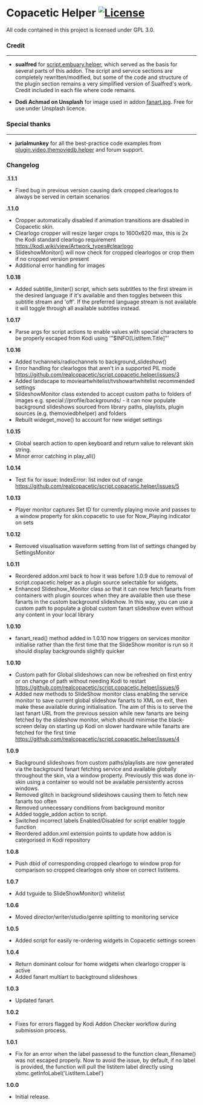 # Copacetic Helper [![License](https://img.shields.io/badge/License-GPLv3-blue)](https://github.com/realcopacetic/script.copacetic.helper/blob/main/LICENSE.txt)

All code contained in this project is licensed under GPL 3.0.

### Credit
---
* __sualfred__ for [script.embuary.helper](https://github.com/sualfred/script.embuary.helper), which served as the basis for several parts of this addon. The script and service sections are completely rewritten/modified, but some of the code and structure of the plugin section remains a very simplified version of Sualfred's work. Credit included in each file where code remains.

* __Dodi Achmad on Unsplash__ for image used in addon [fanart.jpg](https://unsplash.com/photos/3qaojaP-6cE). Free for use under Unsplash licence.

### Special thanks
---
* __jurialmunkey__ for all the best-practice code examples from [plugin.video.themoviedb.helper](https://github.com/jurialmunkey/plugin.video.themoviedb.helper) and forum support.

### Changelog
**.1.1.1**
- Fixed bug in previous version causing dark cropped clearlogos to always be served in certain scenarios

**.1.1.0**
- Cropper automatically disabled if animation transitions are disabled in Copacetic skin.
- Clearlogo cropper will resize larger crops to 1600x620 max, this is 2x the Kodi standard clearlogo requirement https://kodi.wiki/view/Artwork_types#clearlogo
- SlideshowMonitor() will now check for cropped clearlogos or crop them if no cropped version present
- Additional error handling for images

**1.0.18**
- Added subtitle_limiter() script, which sets subtitles to the first stream in the desired language if it's available and then toggles between this subtitle stream and 'off'. If the preferred language stream is not available it will toggle through all available subtitles instead.

**1.0.17**
- Parse args for script actions to enable values with special characters to be properly escaped from Kodi using '"$INFO[ListItem.Title]"'

**1.0.16**
- Added tvchannels/radiochannels to background_slideshow()
- Error handling for clearlogos that aren't in a supported PIL mode https://github.com/realcopacetic/script.copacetic.helper/issues/3
- Added landscape to movieartwhitelist/tvshowartwhitelist recommended settings
- SlideshowMonitor class extended to accept custom paths to folders of images e.g. special://profile/backgrounds/ - it can now populate background slideshows sourced from library paths, playlists, plugin sources (e.g. themoviedbhelper) and folders
- Rebuilt wideget_move() to account for new widget settings

**1.0.15**
- Global search action to open keyboard and return value to relevant skin string.
- Minor error catching in play_all()

**1.0.14**
- Test fix for issue: IndexError: list index out of range https://github.com/realcopacetic/script.copacetic.helper/issues/5

**1.0.13**
- Player monitor captures Set ID for currently playing movie and passes to a window property for skin.copacetic to use for Now_Playing indicator on sets 

**1.0.12**
- Removed visualisation waveform setting from list of settings changed by SettingsMonitor

**1.0.11**
- Reordered addon.xml back to how it was before 1.0.9 due to removal of script.copacetic.helper as a plugin source selectable for widgets.
- Enhanced Slideshow_Monitor class so that it can now fetch fanarts from containers with plugin sources when they are available then use these fanarts in the custom background slideshow. In this way, you can use a custom path to populate a global custom fanart slideshow even without any content in your local library

**1.0.10**
- fanart_read() method added in 1.0.10 now triggers on services monitor initialise rather than the first time that the SlideShow monitor is run so it should display backgrounds slightly quicker

**1.0.10**
- Custom path for Global slideshows can now be refreshed on first entry or on change of path without needing Kodi to restart https://github.com/realcopacetic/script.copacetic.helper/issues/6
- Added new methods to SlideShow monitor class enabling the service monitor to save current global slideshow fanarts to XML on exit, then make these available during initialisation. The aim of this is to serve the last fanart URL from the previous session while new fanarts are being fetched by the slideshow monitor, which should minimise the black-screen delay on starting up Kodi on slower hardware while fanarts are fetched for the first time https://github.com/realcopacetic/script.copacetic.helper/issues/4

**1.0.9**
- Background slideshows from custom paths/playlists are now generated via the background fanart fetching service and available globally throughout the skin, via a window property. Previously this was done in-skin using a container so would not be available persistently across windows.
- Removed glitch in background slideshows causing them to fetch new fanarts too often
- Removed unnecessary conditions from background monitor
- Added toggle_addon action to script.
- Switched incorrect labels Enabled/Disabled for script enabler toggle function
- Reordered addon.xml extension points to update how addon is categorised in Kodi repository

**1.0.8**
- Push dbid of corresponding cropped clearlogo to window prop for comparison so cropped clearlogos only show on correct listitems.

**1.0.7**
- Add tvguide to SlideShowMonitor() whitelist

**1.0.6**
- Moved director/writer/studio/genre splitting to monitoring service

**1.0.5**
- Added script for easily re-ordering widgets in Copacetic settings screen

**1.0.4**
- Return dominant colour for home widgets when clearlogo cropper is active
- Added fanart multiart to backgtround slideshows

**1.0.3**
- Updated fanart.

**1.0.2**
- Fixes for errors flagged by Kodi Addon Checker workflow during submission process.

**1.0.1**
- Fix for an error when the label passessd to the function clean_filename() was not escaped properly. Now to avoid the issue, by default, if no label is provided, the function will pull the listitem label directly using xbmc.getInfoLabel('ListItem.Label')

**1.0.0** 
- Initial release.